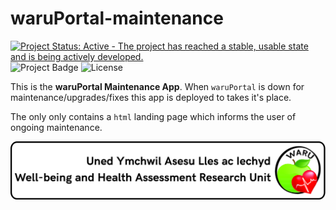 # waruPortal-maintenance

[![Project Status: Active - The project has reached a stable, usable state and is being actively developed.](http://www.repostatus.org/badges/latest/active.svg)](http://www.repostatus.org/#active) ![Project Badge](https://img.shields.io/badge/shiny-waruPortal-ff69b4.svg) ![License](https://img.shields.io/badge/license-GNU%20GPL%20v3.0-blue.svg "GNU GPL v3.0")


This is the **waruPortal Maintenance App**. When `waruPortal` is down for maintenance/upgrades/fixes this app is deployed to takes it's place.

The only only contains a `html` landing page which informs the user of ongoing maintenance.


![alt text](www/WARU_banner.jpg)
